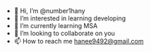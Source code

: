 - 👋 Hi, I’m @number1hany
- 👀 I’m interested in learning developing
- 🌱 I’m currently learning MSA
- 💞️ I’m looking to collaborate on you
- 📫 How to reach me hanee9492@gmail.com

<!---
number1hany/number1hany is a ✨ special ✨ repository because its `README.md` (this file) appears on your GitHub profile.
You can click the Preview link to take a look at your changes.
--->
